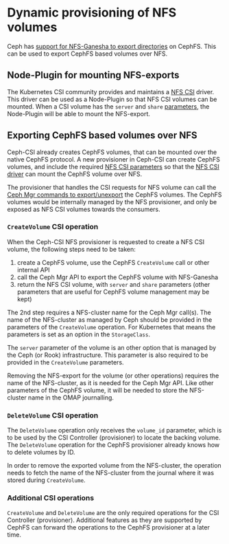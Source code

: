 # Dynamic provisioning of NFS volumes

Ceph has [support for NFS-Ganesha to export directories][ceph_mgr_nfs] on
CephFS. This can be used to export CephFS based volumes over NFS.

## Node-Plugin for mounting NFS-exports

The Kubernetes CSI community provides and maintains a [NFS CSI][nfs_csi]
driver. This driver can be used as a Node-Plugin so that NFS CSI volumes can be
mounted. When a CSI volume has the `server` and `share`
[parameters][nfs_csi_params], the Node-Plugin will be able to mount the
NFS-export.

## Exporting CephFS based volumes over NFS

Ceph-CSI already creates CephFS volumes, that can be mounted over the native
CephFS protocol. A new provisioner in Ceph-CSI can create CephFS volumes, and
include the required [NFS CSI parameters][nfs_csi_params] so that the [NFS CSI
driver][nfs_csi] can mount the CephFS volume over NFS.

The provisioner that handles the CSI requests for NFS volume can call the [Ceph
Mgr commands to export/unexport][ceph_mgr_nfs] the CephFS volumes. The CephFS
volumes would be internally managed by the NFS provisioner, and only be exposed
as NFS CSI volumes towards the consumers.

### `CreateVolume` CSI operation

When the Ceph-CSI NFS provisioner is requested to create a NFS CSI volume, the
following steps need to be taken:

1. create a CephFS volume, use the CephFS `CreateVolume` call or other internal
   API
1. call the Ceph Mgr API to export the CephFS volume with NFS-Ganesha
1. return the NFS CSI volume, with `server` and `share` parameters (other
   parameters that are useful for CephFS volume management may be kept)

The 2nd step requires a NFS-cluster name for the Ceph Mgr call(s). The name of
the NFS-cluster as managed by Ceph should be provided in the parameters of the
`CreateVolume` operation. For Kubernetes that means the parameters is set as an
option in the `StorageClass`.

The `server` parameter of the volume is an other option that is managed by the
Ceph (or Rook) infrastructure. This parameter is also required to be provided
in the `CreateVolume` parameters.

Removing the NFS-export for the volume (or other operations) requires the name
of the NFS-cluster, as it is needed for the Ceph Mgr API. Like other parameters
of the CephFS volume, it will be needed to store the NFS-cluster name in the
OMAP journalling.

### `DeleteVolume` CSI operation

The `DeleteVolume` operation only receives the `volume_id` parameter, which
is to be used by the CSI Controller (provisioner) to locate the backing volume.
The `DeleteVolume` operation for the CephFS provisioner already knows how to
delete volumes by ID.

In order to remove the exported volume from the NFS-cluster, the operation
needs to fetch the name of the NFS-cluster from the journal where it was stored
during `CreateVolume`.

### Additional CSI operations

`CreateVolume` and `DeleteVolume` are the only required operations for the CSI
Controller (provisioner). Additional features as they are supported by CephFS
can forward the operations to the CephFS provisioner at a later time.

[ceph_mgr_nfs]: https://docs.ceph.com/en/latest/mgr/nfs/
[nfs_csi]: https://github.com/kubernetes-csi/csi-driver-nfs
[nfs_csi_params]: https://github.com/kubernetes-csi/csi-driver-nfs/blob/master/docs/driver-parameters.md
